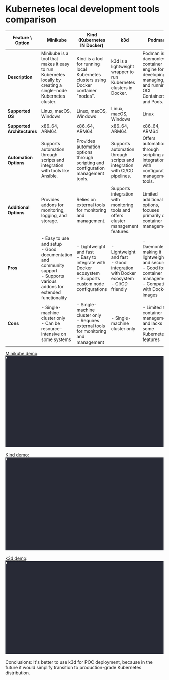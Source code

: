 # Kubernetes local development tools comparison

| Feature \ Option                     | Minikube                                                                                                            | Kind (Kubernetes IN Docker)                                                                                     | k3d                                                                     | Podman                                                             |
|------------------------------------|---------------------------------------------------------------------------------------------------------------------|----------------------------------------------------------------------------------------------------------------|-------------------------------------------------------------------------|--------------------------------------------------------------------|
| **Description**                          | Minikube is a tool that makes it easy to run Kubernetes locally by creating a single-node Kubernetes cluster.       | Kind is a tool for running local Kubernetes clusters using Docker container "nodes".                              | k3d is a lightweight wrapper to run Kubernetes clusters in Docker.     | Podman is a daemonless container engine for developing, managing, and running OCI Containers and Pods.                         |
| **Supported OS**                   | Linux, macOS, Windows                                                                                                | Linux, macOS, Windows                                                                                         | Linux, macOS, Windows                                                   | Linux                                                              |
| **Supported Architectures**        | x86_64, ARM64                                                                                                       | x86_64, ARM64                                                                                                | x86_64, ARM64                                                            | x86_64, ARM64                                                      |
| **Automation Options**             | Supports automation through scripts and integration with tools like Ansible.                                        | Provides automation options through scripting and configuration management tools.                                | Supports automation through scripts and integration with CI/CD pipelines. | Offers automation through scripting and integration with configuration management tools.                                           |
| **Additional Options**             | Provides addons for monitoring, logging, and storage.                                                               | Relies on external tools for monitoring and management.                                                         | Supports integration with monitoring tools and offers cluster management features. | Limited additional options, focuses primarily on container management. |
| **Pros**                           | - Easy to use and setup <br> - Good documentation and community support <br> - Supports various addons for extended functionality | - Lightweight and fast <br> - Easy to integrate with Docker ecosystem <br> - Supports custom node configurations             | - Lightweight and fast <br> - Good integration with Docker ecosystem <br> - CI/CD friendly | - Daemonless, making it lightweight and secure <br> - Good for container management <br> - Compatible with Docker images  |
| **Cons**                           | - Single-machine cluster only <br> - Can be resource-intensive on some systems                                             | - Single-machine cluster only <br> - Requires external tools for monitoring and management                            | - Single-machine cluster only | - Limited to container management and lacks some Kubernetes features |

[Minikube demo](https://asciinema.org/a/tzdf7F9vMXpsz67dZehd10wLH):
![Image](.data/minikube_demo.gif)

[Kind demo](https://asciinema.org/a/XGCvfdxaske1JqBxtddp3HTdx):
![Image](.data/kind_demo.gif)

[k3d demo](https://asciinema.org/a/fMCiyqFl3NcpNdynvzjVUWHLV):
![Image](.data/k3d_demo.gif)

Conclusions: It's better to use k3d for POC deployment, because in the future it would simplify transition to production-grade Kubernetes distribution.
